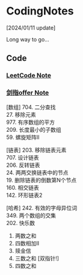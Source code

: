 # CodingNotes
[2024/01/11 update]  

Long way to go...  


## Code
### [LeetCode Note](https://github.com/lyx9823/CodingNotes/tree/main/Code/LeetCode)  

### [剑指offer Note](https://github.com/lyx9823/CS_Notes/tree/main/Code/%E5%89%91%E6%8C%87offer)

[数组]
704. 二分查找  
27. 移除元素  
977. 有序数组的平方  
209. 长度最小的子数组  
59. 螺旋矩阵II  

[链表]
203. 移除链表元素  
707. 设计链表  
206. 反转链表  
24. 两两交换链表中的节点  
19. 删除链表的倒数第N个节点  
160. 相交链表  
142. 环形链表2  

[哈希]
242. 有效的字母异位词  
349. 两个数组的交集  
202. 快乐数  
1. 两数之和  
454. 四数相加II  
383. 赎金信  
15. 三数之和  [双指针!]  
18. 四数之和   




